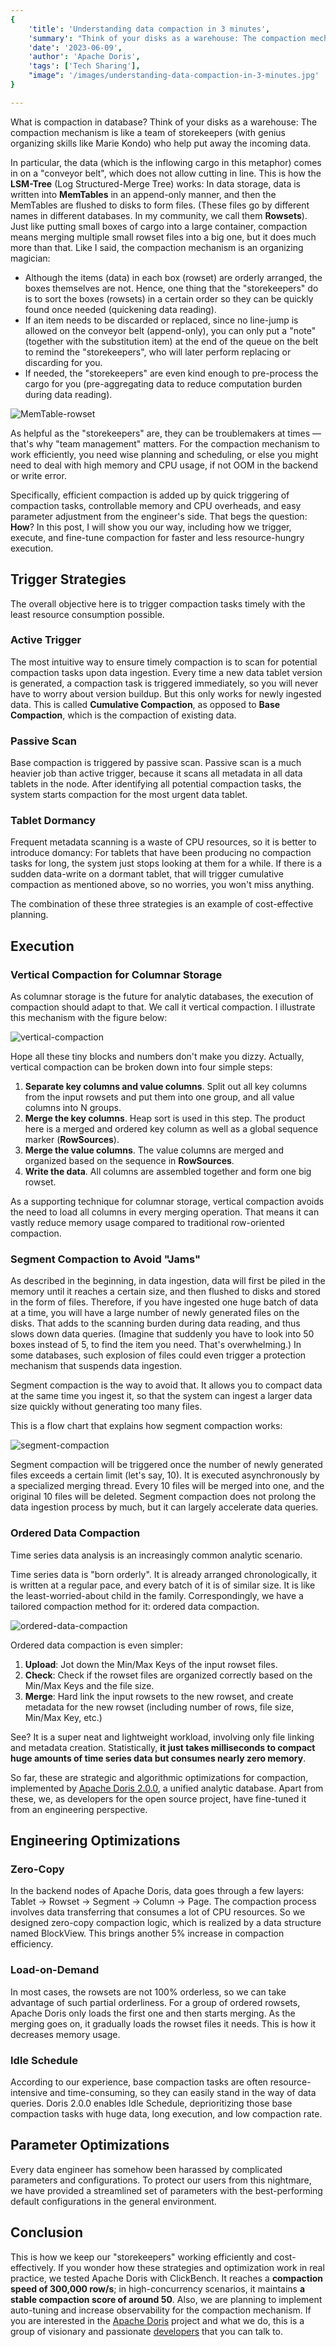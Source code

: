 ```yaml
---
{
    'title': 'Understanding data compaction in 3 minutes',
    'summary': "Think of your disks as a warehouse: The compaction mechanism is like a team of storekeepers who help put away the incoming data.",
    'date': '2023-06-09',
    'author': 'Apache Doris',
    'tags': ['Tech Sharing'],
    "image": '/images/understanding-data-compaction-in-3-minutes.jpg'
}

---
```


<!-- 
Licensed to the Apache Software Foundation (ASF) under one
or more contributor license agreements.  See the NOTICE file
distributed with this work for additional information
regarding copyright ownership.  The ASF licenses this file
to you under the Apache License, Version 2.0 (the
"License"); you may not use this file except in compliance
with the License.  You may obtain a copy of the License at

  http://www.apache.org/licenses/LICENSE-2.0

Unless required by applicable law or agreed to in writing,
software distributed under the License is distributed on an
"AS IS" BASIS, WITHOUT WARRANTIES OR CONDITIONS OF ANY
KIND, either express or implied.  See the License for the
specific language governing permissions and limitations
under the License.
-->

What is compaction in database? Think of your disks as a warehouse: The compaction mechanism is like a team of storekeepers (with genius organizing skills like Marie Kondo) who help put away the incoming data. 

In particular, the data (which is the inflowing cargo in this metaphor) comes in on a "conveyor belt", which does not allow cutting in line. This is how the **LSM-Tree** (Log Structured-Merge Tree) works: In data storage, data is written into **MemTables** in an append-only manner, and then the MemTables are flushed to disks to form files. (These files go by different names in different databases. In my community, we call them **Rowsets**). Just like putting small boxes of cargo into a large container, compaction means merging multiple small rowset files into a big one, but it does much more than that. Like I said, the compaction mechanism is an organizing magician: 

- Although the items (data) in each box (rowset) are orderly arranged, the boxes themselves are not. Hence, one thing that the "storekeepers" do is to sort the boxes (rowsets) in a certain order so they can be quickly found once needed (quickening data reading).
- If an item needs to be discarded or replaced, since no line-jump is allowed on the conveyor belt (append-only), you can only put a "note" (together with the substitution item) at the end of the queue on the belt to remind the "storekeepers", who will later perform replacing or discarding for you.
- If needed, the "storekeepers" are even kind enough to pre-process the cargo for you (pre-aggregating data to reduce computation burden during data reading). 

![MemTable-rowset](/images/Compaction_1.png)

As helpful as the "storekeepers" are, they can be troublemakers at times — that's why "team management" matters. For the compaction mechanism to work efficiently, you need wise planning and scheduling, or else you might need to deal with high memory and CPU usage, if not OOM in the backend or write error.

Specifically, efficient compaction is added up by quick triggering of compaction tasks, controllable memory and CPU overheads, and easy parameter adjustment from the engineer's side. That begs the question: **How**? In this post, I will show you our way, including how we trigger, execute, and fine-tune compaction for faster and less resource-hungry execution.

## Trigger Strategies

The overall objective here is to trigger compaction tasks timely with the least resource consumption possible.

### Active Trigger

The most intuitive way to ensure timely compaction is to scan for potential compaction tasks upon data ingestion. Every time a new data tablet version is generated, a compaction task is triggered immediately, so you will never have to worry about version buildup. But this only works for newly ingested data. This is called **Cumulative Compaction**, as opposed to **Base Compaction**, which is the compaction of existing data.

### Passive Scan

Base compaction is triggered by passive scan. Passive scan is a much heavier job than active trigger, because it scans all metadata in all data tablets in the node. After identifying all potential compaction tasks, the system starts compaction for the most urgent data tablet.

### Tablet Dormancy

Frequent metadata scanning is a waste of CPU resources, so it is better to introduce domancy: For tablets that have been producing no compaction tasks for long, the system just stops looking at them for a while. If there is a sudden data-write on a dormant tablet, that will trigger cumulative compaction as mentioned above, so no worries, you won't miss anything.

The combination of these three strategies is an example of cost-effective planning.

## Execution

### Vertical Compaction for Columnar Storage

As columnar storage is the future for analytic databases, the execution of compaction should adapt to that. We call it vertical compaction. I illustrate this mechanism with the figure below:

![vertical-compaction](/images/Compaction_2.png)

Hope all these tiny blocks and numbers don't make you dizzy. Actually, vertical compaction can be broken down into four simple steps:

1. **Separate key columns and value columns**. Split out all key columns from the input rowsets and put them into one group, and all value columns into N groups.
2. **Merge the key columns**. Heap sort is used in this step. The product here is a merged and ordered key column as well as a global sequence marker (**RowSources**).
3. **Merge the value columns**. The value columns are merged and organized based on the sequence in **RowSources**. 
4. **Write the data**. All columns are assembled together and form one big rowset.

As a supporting technique for columnar storage, vertical compaction avoids the need to load all columns in every merging operation. That means it can vastly reduce memory usage compared to traditional row-oriented compaction.

### Segment Compaction to Avoid "Jams"

As described in the beginning, in data ingestion, data will first be piled in the memory until it reaches a certain size, and then flushed to disks and stored in the form of files. Therefore, if you have ingested one huge batch of data at a time, you will have a large number of newly generated files on the disks. That adds to the scanning burden during data reading, and thus slows down data queries. (Imagine that suddenly you have to look into 50 boxes instead of 5, to find the item you need. That's overwhelming.) In some databases, such explosion of files could even trigger a protection mechanism that suspends data ingestion.

Segment compaction is the way to avoid that. It allows you to compact data at the same time you ingest it, so that the system can ingest a larger data size quickly without generating too many files. 

This is a flow chart that explains how segment compaction works:

![segment-compaction](/images/Compaction_3.png)

Segment compaction will be triggered once the number of newly generated files exceeds a certain limit (let's say, 10). It is executed asynchronously by a specialized merging thread. Every 10 files will be merged into one, and the original 10 files will be deleted. Segment compaction does not prolong the data ingestion process by much, but it can largely accelerate data queries.

### Ordered Data Compaction

Time series data analysis is an increasingly common analytic scenario. 

Time series data is "born orderly". It is already arranged chronologically, it is written at a regular pace, and every batch of it is of similar size. It is like the least-worried-about child in the family. Correspondingly, we have a tailored compaction method for it: ordered data compaction.

![ordered-data-compaction](/images/Compaction_4.png)

Ordered data compaction is even simpler:

1. **Upload**: Jot down the Min/Max Keys of the input rowset files.
2. **Check**: Check if the rowset files are organized correctly based on the Min/Max Keys and the file size.
3. **Merge**: Hard link the input rowsets to the new rowset, and create metadata for the new rowset (including number of rows, file size, Min/Max Key, etc.)

See? It is a super neat and lightweight workload, involving only file linking and metadata creation. Statistically, **it just takes milliseconds to compact huge amounts of time series data but consumes nearly zero memory**.

So far, these are strategic and algorithmic optimizations for compaction, implemented by [Apache Doris 2.0.0](https://github.com/apache/doris/issues/19231), a unified analytic database. Apart from these, we, as developers for the open source project, have fine-tuned it from an engineering perspective.

## Engineering Optimizations

### Zero-Copy

In the backend nodes of Apache Doris, data goes through a few layers: Tablet -> Rowset -> Segment -> Column -> Page. The compaction process involves data transferring that consumes a lot of CPU resources. So we designed zero-copy compaction logic, which is realized by a data structure named BlockView. This brings another 5% increase in compaction efficiency.

### Load-on-Demand

In most cases, the rowsets are not 100% orderless, so we can take advantage of such partial orderliness. For a group of ordered rowsets, Apache Doris only loads the first one and then starts merging. As the merging goes on, it gradually loads the rowset files it needs. This is how it decreases memory usage. 

### **Idle Schedule**

According to our experience, base compaction tasks are often resource-intensive and time-consuming, so they can easily stand in the way of data queries. Doris 2.0.0 enables Idle Schedule, deprioritizing those base compaction tasks with huge data, long execution, and low compaction rate. 

## Parameter Optimizations

Every data engineer has somehow been harassed by complicated parameters and configurations. To protect our users from this nightmare, we have provided a streamlined set of parameters with the best-performing default configurations in the general environment.

## Conclusion

This is how we keep our "storekeepers" working efficiently and cost-effectively. If you wonder how these strategies and optimization work in real practice, we tested Apache Doris with ClickBench. It reaches a **compaction speed of 300,000 row/s**; in high-concurrency scenarios, it maintains **a stable compaction score of around 50**. Also, we are planning to implement auto-tuning and increase observability for the compaction mechanism. If you are interested in the [Apache Doris](https://github.com/apache/doris) project and what we do, this is a group of visionary and passionate [developers](https://join.slack.com/t/apachedoriscommunity/shared_invite/zt-2gmq5o30h-455W226d79zP3L96ZhXIoQ) that you can talk to.
